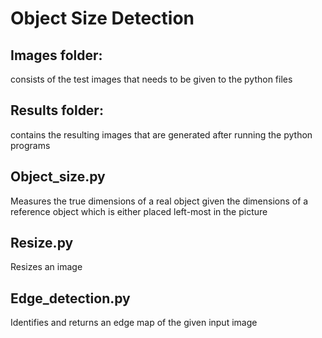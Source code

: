 # Object Size Detection

## Images folder:
consists of the test images that needs to be given to the python files

## Results folder: 
contains the resulting images that are generated after running the python programs

## Object_size.py
Measures the true dimensions of a real object given the dimensions of a reference object which is either placed left-most in the picture

## Resize.py
Resizes an image

## Edge_detection.py
Identifies and returns an edge map of the given input image
